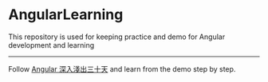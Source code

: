 # AngularLearning

This repository is used for keeping practice and demo for Angular development and learning

---

Follow [Angular 深入淺出三十天](https://ithelp.ithome.com.tw/users/20090728/ironman/1600) and learn from the demo step by step.